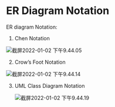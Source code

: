 # ER Diagram Notation




ER diagram Notation:

1. Chen Notation

![截屏2022-01-02 下午9.44.05](https://cdn.jsdelivr.net/gh/JoshuaChou2018/oss@main/uPic/%E6%88%AA%E5%B1%8F2022-01-02%20%E4%B8%8B%E5%8D%889.44.05.1Qe62l.png)

2. Crow’s Foot Notation

![截屏2022-01-02 下午9.44.14](https://cdn.jsdelivr.net/gh/JoshuaChou2018/oss@main/uPic/%E6%88%AA%E5%B1%8F2022-01-02%20%E4%B8%8B%E5%8D%889.44.14.h4qyi8.png)

3. UML Class Diagram Notation

	![截屏2022-01-02 下午9.44.19](https://cdn.jsdelivr.net/gh/JoshuaChou2018/oss@main/uPic/%E6%88%AA%E5%B1%8F2022-01-02%20%E4%B8%8B%E5%8D%889.44.19.Xc6bbG.png)

